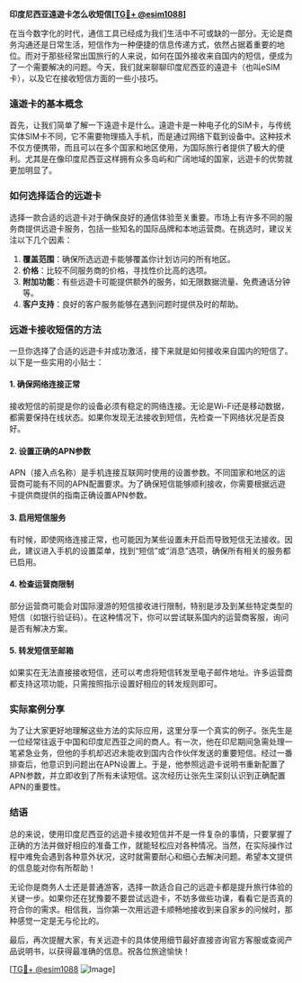 **印度尼西亚遠遊卡怎么收短信[[TG💪+ @esim1088](https://t.me/s/esim1088)]**

在当今数字化的时代，通信工具已经成为我们生活中不可或缺的一部分。无论是商务沟通还是日常生活，短信作为一种便捷的信息传递方式，依然占据着重要的地位。而对于那些经常出国旅行的人来说，如何在国外接收来自国内的短信，便成为了一个需要解决的问题。今天，我们就来聊聊印度尼西亚的遠遊卡（也叫eSIM卡），以及它在接收短信方面的一些小技巧。

### 遠遊卡的基本概念

首先，让我们简单了解一下遠遊卡是什么。遠遊卡是一种电子化的SIM卡，与传统实体SIM卡不同，它不需要物理插入手机，而是通过网络下载到设备中。这种技术不仅方便携带，而且可以在多个国家和地区使用，为国际旅行者提供了极大的便利。尤其是在像印度尼西亚这样拥有众多岛屿和广阔地域的国家，远遊卡的优势就更加明显了。

### 如何选择适合的远遊卡

选择一款合适的远遊卡对于确保良好的通信体验至关重要。市场上有许多不同的服务商提供远遊卡服务，包括一些知名的国际品牌和本地运营商。在挑选时，建议关注以下几个因素：

1. **覆盖范围**：确保所选远遊卡能够覆盖你计划访问的所有地区。
2. **价格**：比较不同服务商的价格，寻找性价比高的选项。
3. **附加功能**：有些远遊卡可能提供额外的服务，如无限数据流量、免费通话分钟等。
4. **客户支持**：良好的客户服务能够在遇到问题时提供及时的帮助。

### 远遊卡接收短信的方法

一旦你选择了合适的远遊卡并成功激活，接下来就是如何接收来自国内的短信了。以下是一些实用的小贴士：

#### 1. 确保网络连接正常
接收短信的前提是你的设备必须有稳定的网络连接。无论是Wi-Fi还是移动数据，都需要保持在线状态。如果你发现无法接收到短信，先检查一下网络状况是否良好。

#### 2. 设置正确的APN参数
APN（接入点名称）是手机连接互联网时使用的设置参数。不同国家和地区的运营商可能有不同的APN配置要求。为了确保短信能够顺利接收，你需要根据远遊卡提供商提供的指南正确设置APN参数。

#### 3. 启用短信服务
有时候，即使网络连接正常，也可能因为某些设置未开启而导致短信无法接收。因此，建议进入手机的设置菜单，找到“短信”或“消息”选项，确保所有相关的服务都已启用。

#### 4. 检查运营商限制
部分运营商可能会对国际漫游的短信接收进行限制，特别是涉及到某些特定类型的短信（如银行验证码）。在这种情况下，你可以尝试联系国内的运营商客服，询问是否有解决方案。

#### 5. 转发短信至邮箱
如果实在无法直接接收短信，还可以考虑将短信转发至电子邮件地址。许多运营商都支持这项功能，只需按照指示设置好相应的转发规则即可。

### 实际案例分享

为了让大家更好地理解这些方法的实际应用，这里分享一个真实的例子。张先生是一位经常往返于中国和印度尼西亚之间的商人。有一次，他在印尼期间急需处理一笔紧急业务，但他的手机却迟迟未能收到国内合作伙伴发送的重要短信。经过一番排查后，他意识到问题出在APN设置上。于是，他参照远遊卡说明书重新配置了APN参数，并立即收到了所有未读短信。这次经历让张先生深刻认识到正确配置APN的重要性。

### 结语

总的来说，使用印度尼西亚的远遊卡接收短信并不是一件复杂的事情，只要掌握了正确的方法并做好相应的准备工作，就能轻松应对各种情况。当然，在实际操作过程中难免会遇到各种意外状况，这时就需要耐心和细心去解决问题。希望本文提供的信息能对你有所帮助！

无论你是商务人士还是普通游客，选择一款适合自己的远遊卡都是提升旅行体验的关键一步。如果你还在犹豫要不要尝试远遊卡，不妨多做些功课，看看它是否真的符合你的需求。相信我，当你第一次用远遊卡顺畅地接收到来自家乡的问候时，那种感觉一定是无与伦比的。

最后，再次提醒大家，有关远遊卡的具体使用细节最好直接咨询官方客服或查阅产品说明书，以获得最准确的信息。祝各位旅途愉快！

[[TG💪+ @esim1088](https://t.me/s/esim1088) ![Image](https://i.postimg.cc/4NQfJmqS/Snipaste-2025-05-13-00-14-12.png)]
